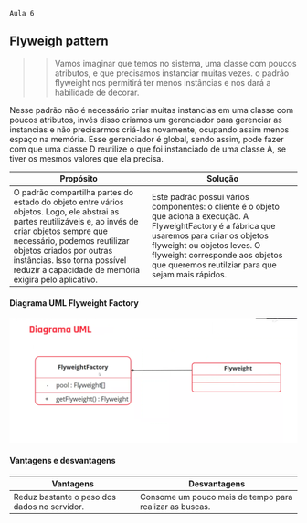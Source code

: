     Aula 6

## Flyweigh pattern

>> Vamos imaginar que temos no sistema, uma classe com poucos atributos, e que precisamos instanciar muitas vezes. o padrão flyweight nos permitirá ter menos instâncias e nos dará a habilidade de decorar.

Nesse padrão não é necessário criar muitas instancias em uma classe com poucos atributos, invés disso criamos um gerenciador para gerenciar as instancias e não precisarmos criá-las novamente, ocupando assim menos espaço na memória. Esse gerenciador é global, sendo assim, pode fazer com que uma classe D reutilize o que foi instanciado de uma classe A, se tiver os mesmos valores que ela precisa.

|Propósito|Solução|
|-|-|
O padrão compartilha partes do estado do objeto entre vários objetos. Logo, ele abstrai as partes reutilizáveis e, ao invés de criar objetos sempre que necessário, podemos reutilizar objetos criados por outras instâncias. Isso torna possível reduzir a capacidade de memória exigira pelo aplicativo.|Este padrão possui vários componentes: o cliente é o objeto que aciona a execução. A FlyweightFactory é a fábrica que usaremos para criar os objetos flyweight ou objetos leves. O flyweight corresponde aos objetos que queremos reutilziar para que sejam mais rápidos.|

#### Diagrama UML Flyweight Factory

![flyweight factory](flyweightFactory.png)

#### Vantagens e desvantagens

|Vantagens| Desvantagens|
|-|-|
|Reduz bastante o peso dos dados no servidor.|Consome um pouco mais de tempo para realizar as buscas.|
